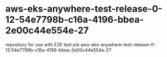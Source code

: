 # aws-eks-anywhere-test-release-0-12-54e7798b-c16a-4196-bbea-2e00c44e554e-27
repository for use with E2E test job aws-eks-anywhere-test-release-0-12:54e7798b-c16a-4196-bbea-2e00c44e554e-27
